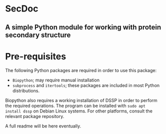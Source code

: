 # SecDoc
## A simple Python module for working with protein secondary structure

# Pre-requisites
The following Python packages are required in order to use this package:
- `Biopython`; may require manual installation
- `subprocess` and `itertools`; these packages are included in most Python distributions.

Biopython also requires a working installation of DSSP in order to perform the required operations. The program can be installed with `sudo apt install dssp` on Debian Linux systems. For other platforms, consult the relevant package repository.

A full readme will be here eventually.